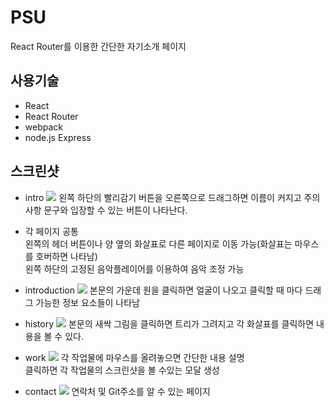 # PSU

React Router를 이용한 간단한 자기소개 페이지

## 사용기술

- React
- React Router
- webpack
- node.js Express

## 스크린샷

- intro
  <img src='screenshot/intro.png'>
  왼쪽 하단의 빨리감기 버튼을 오른쪽으로 드래그하면 이름이 커지고 주의 사항 문구와 입장할 수 있는 버튼이 나타난다.

- 각 페이지 공통<br/>
  왼쪽의 헤더 버튼이나 양 옆의 화살표로 다른 페이지로 이동 가능(화살표는 마우스를 호버하면 나타남)<br/>
  왼쪽 하단의 고정된 음악플레이어를 이용하여 음악 조정 가능<br/>

- introduction
  <img src='screenshot/introduction.png'>
  본문의 가운데 원을 클릭하면 얼굴이 나오고 클릭할 때 마다 드래그 가능한 정보 요소들이 나타남

- history
  <img src='screenshot/history.png'>
  본문의 새싹 그림을 클릭하면 트리가 그려지고 각 화살표를 클릭하면 내용을 볼 수 있다.

- work
  <img src='screenshot/work.png'>
  각 작업물에 마우스를 올려놓으면 간단한 내용 설명<br/>
  클릭하면 각 작업물의 스크린샷을 볼 수있는 모달 생성

- contact
  <img src='screenshot/contact.png'>
  연락처 및 Git주소를 알 수 있는 페이지
